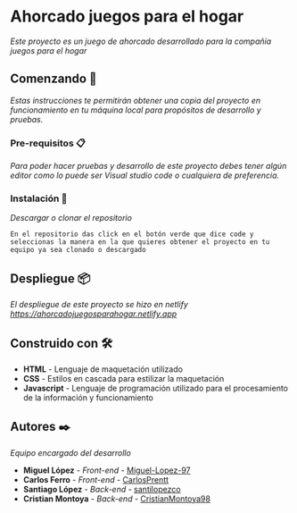 # Ahorcado juegos para el hogar

_Este proyecto es un juego de ahorcado desarrollado para la compañía juegos para el hogar_

## Comenzando 🚀

_Estas instrucciones te permitirán obtener una copia del proyecto en funcionamiento en tu máquina local para propósitos de desarrollo y pruebas._


### Pre-requisitos 📋

_Para poder hacer pruebas y desarrollo de este proyecto debes tener algún editor como lo puede ser Visual studio code o cualquiera de preferencia._


### Instalación 🔧


_Descargar o clonar el repositorio_


```
En el repositorio das click en el botón verde que dice code y seleccionas la manera en la que quieres obtener el proyecto en tu equipo ya sea clonado o descargado
```

## Despliegue 📦

_El despliegue de este proyecto se hizo en netlify https://ahorcadojuegosparahogar.netlify.app_

## Construido con 🛠️

* **HTML** - Lenguaje de maquetación utilizado
* **CSS** - Estilos en cascada para estilizar la maquetación
* **Javascript** - Lenguaje de programación utilizado para el procesamiento de la información y funcionamiento

## Autores ✒️

_Equipo encargado del desarrollo_

* **Miguel López** - *Front-end* - [Miguel-Lopez-97](https://github.com/Miguel-Lopez-97)
* **Carlos Ferro** - *Front-end* - [CarlosPrentt](https://github.com/CarlosPrentt)
* **Santiago López** - *Back-end* - [santilopezco](https://github.com/santilopezco)
* **Cristian Montoya** - *Back-end* - [CristianMontoya98](https://github.com/CristianMontoya98)


